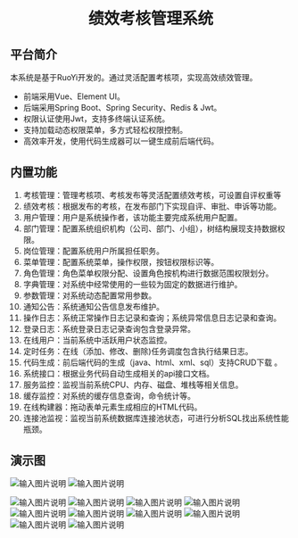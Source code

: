 
<h1 align="center" style="margin: 30px 0 30px; font-weight: bold;">绩效考核管理系统</h1>


## 平台简介

本系统是基于RuoYi开发的。通过灵活配置考核项，实现高效绩效管理。
* 前端采用Vue、Element UI。
* 后端采用Spring Boot、Spring Security、Redis & Jwt。
* 权限认证使用Jwt，支持多终端认证系统。
* 支持加载动态权限菜单，多方式轻松权限控制。
* 高效率开发，使用代码生成器可以一键生成前后端代码。

## 内置功能

1. 考核管理：管理考核项、考核发布等灵活配置绩效考核，可设置自评权重等
2. 绩效考核：根据发布的考核，在发布部门下实现自评、审批、申诉等功能。
3. 用户管理：用户是系统操作者，该功能主要完成系统用户配置。
4. 部门管理：配置系统组织机构（公司、部门、小组），树结构展现支持数据权限。
5. 岗位管理：配置系统用户所属担任职务。
6. 菜单管理：配置系统菜单，操作权限，按钮权限标识等。
7. 角色管理：角色菜单权限分配、设置角色按机构进行数据范围权限划分。
8. 字典管理：对系统中经常使用的一些较为固定的数据进行维护。
9. 参数管理：对系统动态配置常用参数。
10. 通知公告：系统通知公告信息发布维护。
11. 操作日志：系统正常操作日志记录和查询；系统异常信息日志记录和查询。
12. 登录日志：系统登录日志记录查询包含登录异常。
13. 在线用户：当前系统中活跃用户状态监控。
14. 定时任务：在线（添加、修改、删除)任务调度包含执行结果日志。
15. 代码生成：前后端代码的生成（java、html、xml、sql）支持CRUD下载 。
16. 系统接口：根据业务代码自动生成相关的api接口文档。
17. 服务监控：监视当前系统CPU、内存、磁盘、堆栈等相关信息。
18. 缓存监控：对系统的缓存信息查询，命令统计等。
19. 在线构建器：拖动表单元素生成相应的HTML代码。
20. 连接池监视：监视当前系统数据库连接池状态，可进行分析SQL找出系统性能瓶颈。



## 演示图
![输入图片说明](doc/image.png)
![输入图片说明](doc/image1.png)

![输入图片说明](doc/image3.png)
![输入图片说明](doc/image4.png)
![输入图片说明](doc/image5.png)
![输入图片说明](doc/image6.png)
![输入图片说明](doc/image7.png)
![输入图片说明](doc/image8.png)
![输入图片说明](doc/image9.png)
![输入图片说明](doc/image10.png)
![输入图片说明](doc/image11.png)
![输入图片说明](doc/image12.png)